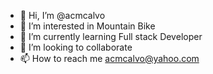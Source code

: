 - 👋 Hi, I’m @acmcalvo
- 👀 I’m interested in Mountain Bike
- 🌱 I’m currently learning Full stack Developer
- 💞️ I’m looking to collaborate
- 📫 How to reach me acmcalvo@yahoo.com
<!---
acmcalvo/acmcalvo is a ✨ special ✨ repository because its `README.md` (this file) appears on your GitHub profile.
You can click the Preview link to take a look at your changes.
--->
